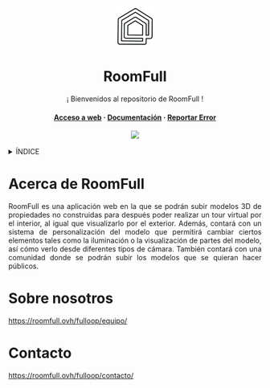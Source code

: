 <div align="center">
  <a href="https://github.com/ABPMultimediaUA/roomfull">
    <img src="./documents/images/logo.png" alt="Logo" width="80" height="80">
  </a>
  <h1 align="center"> RoomFull </h1>
  <p align="center">
    ¡ Bienvenidos al repositorio de RoomFull !
    <h4>
      <a href="https://roomfull.ovh/fulloop">Acceso a web</a>
      <span> · </span>
      <a href="https://github.com/ABPMultimediaUA/roomfull/tree/develop">Documentación</a>
      <span> · </span>
      <a href="https://github.com/ABPMultimediaUA/roomfull/issues/">Reportar Error</a>
    </h4>
  </p>
</div>

<p align="center">
   <img src="https://img.shields.io/badge/STATUS-EN%20DESAROLLO-green">
</p>

<!-- TABLE OF CONTENTS -->
<details>
  <summary>ÍNDICE</summary>
  <ol>
    <li>
      <a href="#Acerca-de-RoomFull">Acerca de RoomFull</a>
    </li>
    <li>
      <a href="#Sobre-nosotros">Sobre nosotros </a>
    </li>
    <li><a href="#Contacto">Contacto</a></li>
  </ol>
</details>


# Acerca de RoomFull

<div style="text-align: justify">
RoomFull es una aplicación web en la que se podrán subir modelos 3D de propiedades no construidas para después poder realizar un tour virtual por el interior, al igual que visualizarlo por el exterior. Además, contará con un sistema de personalización del modelo que permitirá cambiar ciertos elementos tales como la iluminación o la visualización de partes del modelo, así cómo verlo desde diferentes tipos de cámara. También contará con una comunidad donde se podrán subir los modelos que se quieran hacer públicos.
</div>

#
# Sobre nosotros

https://roomfull.ovh/fulloop/equipo/

#
# Contacto

https://roomfull.ovh/fulloop/contacto/

[stars-shield]: https://img.shields.io/badge/STARS---%3E-yellow?style=for-the-badge
[stars-url]: https://github.com/ABPMultimediaUA/roomfull/stargazers

[issues-shield]: https://img.shields.io/badge/ISSUES---%3E-green?style=for-the-badge
[issues-url]: https://github.com/ABPMultimediaUA/roomfull/issues

[license-shield]: https://img.shields.io/badge/LICENSE---%3E-violet?style=for-the-badge
[license-url]: https://github.com/ABPMultimediaUA/roomfull/blob/6f6de3bbafe09da538ed65599682b9fed4624582/LICENSE
